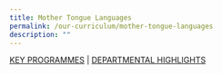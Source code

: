 ```yaml
---
title: Mother Tongue Languages
permalink: /our-curriculum/mother-tongue-languages
description: ""
---
```

<a href="#1">KEY PROGRAMMES</a> | <a href="#2">DEPARTMENTAL HIGHLIGHTS</a>
